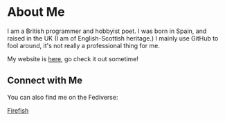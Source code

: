 # About Me

I am a British programmer and hobbyist poet. I was born in Spain, and raised in the UK (I am of English-Scottish heritage.)
I mainly use GitHub to fool around, it's not really a professional thing for me.

My website is [here](https://ewancroft.neocities.org), go check it out sometime!

## Connect with Me

You can also find me on the Fediverse:

[Firefish](https://cybre.club/@ewan)
